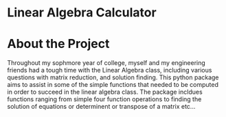 # Linear Algebra Calculator

# About the Project
Throughout my sophmore year of college, myself and my engineering friends had a tough time with the Linear Algebra class, including various questions with matrix reduction, and solution finding. This python package aims to assist in some of the simple functions that needed to be computed in order to succeed in the linear algebra class. The package incldues functions ranging from simple four function operations to finding the solution of equations or determinent or transpose of a matrix etc... 
